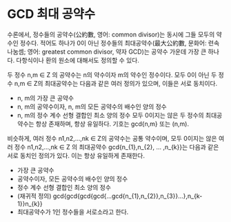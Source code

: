 # GCD 최대 공약수
수론에서, 정수들의 공약수(公約數, 영어: common divisor)는 동시에 그들 모두의 약수인 정수다. 적어도 하나가 0이 아닌 정수들의 최대공약수(最大公約數, 문화어: 련속나눔셈; 영어: greatest common divisor, 약자 GCD)는 공약수 가운데 가장 큰 하나다. 다항식이나 환의 원소에 대해서도 정의할 수 있다.

두 정수 
n,m ∈ Z 의 공약수는 n의 약수이자 m의 약수인 정수이다. 모두 0이 아닌 두 정수 n,m ∈ Z의 최대공약수는 다음과 같은 여러 정의가 있으며, 이들은 서로 동치이다.
* n, m의 가장 큰 공약수
* n, m의 공약수이자, n, m의 모든 공약수의 배수인 양의 정수
* n, m의 정수 계수 선형 결합인 최소 양의 정수
모두 0이지는 않은 두 정수의 최대공약수는 항상 존재하며, 항상 유일하다. 기호는 gcd{n,m} 또는 (n,m).

비슷하게, 여러 정수 n1,n2,…,nk ∈ Z의 공약수는 공통 약수이며, 모두 0이지는 않은 여러 정수 n1,n2,…,nk ∈ Z 의 최대공약수 
gcd{n_{1},n_{2}, … ,n_{k}}는 다음과 같은 서로 동치인 정의가 있다. 이는 항상 유일하게 존재한다.

* 가장 큰 공약수
* 공약수이자, 모든 공약수의 배수인 양의 정수
* 정수 계수 선형 결합인 최소 양의 정수
* (재귀적 정의) gcd{gcd{gcd{gcd{…gcd{n_{1},n_{2}},n_{3}}…},n_{k-1}}n_{k}}
* 최대공약수가 1인 정수들을 서로소라고 한다.
